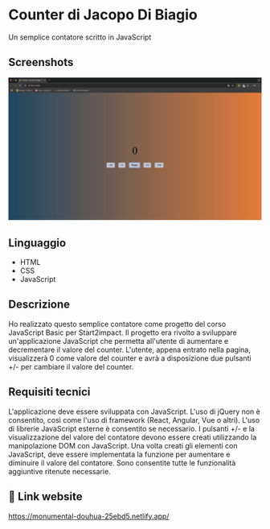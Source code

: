 # Counter di Jacopo Di Biagio
Un semplice contatore scritto in JavaScript

## Screenshots

![](https://github.com/jacopo-db/counter/blob/main/img/Schermata%202025-02-06%20alle%2015.34.33.png)


## Linguaggio

 - HTML
 - CSS
 - JavaScript


##  Descrizione

Ho realizzato questo semplice contatore come progetto del corso JavaScript Basic per Start2impact. Il progetto era rivolto a sviluppare un'applicazione JavaScript che permetta all'utente di aumentare e decrementare il valore del counter.
L'utente, appena entrato nella pagina, visualizzerà 0 come valore del counter e avrà a disposizione due pulsanti +/- per cambiare il valore del counter.


## Requisiti tecnici

L'applicazione deve essere sviluppata con JavaScript. L'uso di jQuery non è consentito, così come l'uso di framework (React, Angular, Vue o altri). L'uso di librerie JavaScript esterne è consentito se necessario. I pulsanti +/- e la visualizzazione del valore del contatore devono essere creati utilizzando la manipolazione DOM con JavaScript. Una volta creati gli elementi con JavaScript, deve essere implementata la funzione per aumentare e diminuire il valore del contatore. Sono consentite tutte le funzionalità aggiuntive ritenute necessarie.


## 🔗 Link website

https://monumental-douhua-25ebd5.netlify.app/

